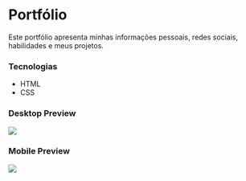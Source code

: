 # Portfólio
Este portfólio apresenta minhas informações pessoais, redes sociais, habilidades e meus projetos.

### Tecnologias
- HTML
- CSS

### Desktop Preview
![](./src/design/portfolio-desktop.gif)


### Mobile Preview

![](./src/design/portfolio-mobile.gif)

 